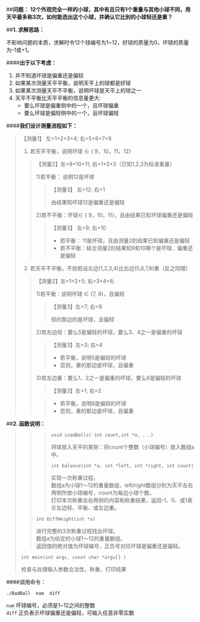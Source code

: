 ##**问题：**
**12个外观完全一样的小球，其中有且只有1个重量与其他小球不同，用天平最多称3次，如何能选出这个小球，并确认它比别的小球轻还是重？**


##**1. 求解思路：**

不影响问题的本质，求解时令12个球编号为1~12，好球的质量为0，坏球的质量为-1或+1。

####**出于以下考虑：**

1. 并不知道坏球是偏重还是偏轻
2. 如果某次测量天平平衡，说明天平上的球都是好球
3. 如果某次测量天平不平衡，说明坏球是天平上的球之一
4. 天平不平衡比天平平衡的信息量更大:
    + 要么坏球是偏重侧中的一个，且坏球偏重
    + 要么坏球是偏轻侧中的一个，且坏球偏轻


####**我们设计测量流程如下：**
>【测量1】 左=1+2+3+4;       右=5+6+7+8
>
>1. 若天平平衡，说明坏球 ∈ { 9，10，11，12}
>>
>>【测量2】左=9+10+11;       右=1+2+3（已知1,2,3为标准重量）
>>
>>1)若平衡：   说明12是坏球
>>
>>>【测量3】 左=12;      右=1
>>>
>>> 由结果知坏球12是偏重还是偏轻
>>
>>2)若不平衡：坏球∈ { 9，10，11}，且由结果已知坏球偏重还是偏轻
>>
>>>	【测量3】 左=9;      右=10
>>>
>>>- 若平衡：  11是坏球，且由测量2的结果已知偏重还是偏轻
>>>- 若不平衡：结合测量2的结果知9和10哪个是坏球、偏重还是偏轻
>
>2. 若天平不平衡，不妨假设左边(1,2,3,4)比右边(5,6,7,8)重（反之同理）
>>【测量2】左=1+2+5;     右=3+4+6;
>>
>>1)若平衡：说明坏球 ∈ {7, 8}，且偏轻
>>
>>>【测量3】左=7;        右=8
>>>
>>> 轻的那边的是坏球，且偏轻
>>
>>2)若左边轻：要么5是偏轻的坏球，要么3、4之一是偏重的坏球
>>
>>>【测量3】左=3;	       右=4
>>>
>>>+ 若平衡，说明5是偏轻的坏球
>>>+ 否则，重的那边是坏球，且偏重
>>
>>3)若左边重：要么1、2之一是偏重的坏球，要么6是偏轻的坏球
>>
>>>【测量3】左=1;        右=2
>>
>>>+ 若平衡，说明6是偏轻的坏球
>>>+ 否则，重的那边是坏球，且偏重

##**2. 函数说明：**

>>> `void LoadBalls( int count,int *a, ...) `
>>>
>>>   将球放入天平的某侧：将count个整数（小球编号）放入数组a中。
>>>
>>> `int balance(int *a, int *left, int *right, int count)`
>>>   
>>>    实现一次称重过程。  
>>>    数组a为小球1～12的重量数组，left/right数组分别为天平左右两侧所放小球编号，count为每边小球个数。  
>>>    打印本次称重左右两侧的内容和称重结果，返回-1、0、或1表示左边轻、平衡、或左边重。  
>>
>> `int DiffWeight(int *a)`
>>
>>    进行完整的3次称重过程找出坏球。  
>>    数组a为给定的小球1～12的重量数组。  
>>    返回值的绝对值为坏球编号，正负号对应坏球是偏重还是偏轻。  
>
> `int main(int argc, const char *argv[] )`
>
>    检查与处理输入参数合法性，称重、打印结果

####调用命令：
```shell
./BadBall  num  diff
```
`num`  坏球编号，必须是1~12之间的整数  
`diff` 正负表示坏球偏重还是偏轻，可输入任意非零实数  
